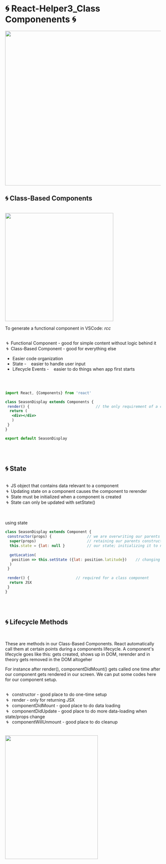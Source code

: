 # 🌀 React-Helper3_Class Componenents 🌀

<img src="https://sunscrapers.com/blog/wp-content/uploads/2018/11/1__DOHv30w-0eI-Ysz5U47Yg.png" height=500 width=900>

<h2>🌀 Class-Based Components</h2>
<br>
 <img src="https://www.techdiagonal.com/wp-content/uploads/2019/08/React-components-blog-image.jpg" height=350 width=350> 
<br>

To generate a functional component in VSCode: <em>rcc</em>
<br>
<br>


&nbsp;🌀&nbsp; Functional Component - good for simple content without logic behind it <br>
&nbsp;🌀&nbsp; Class-Based Component - good for everything else


<ul>
 <li>Easier code organization</li>
 <li>State - &nbsp;&nbsp; easier to handle user input</li>
 <li>Lifecycle Events - &nbsp;&nbsp;  easier to do things when app first starts</li>
</ul>
<br>
<br>

```jsx
import React, {Components} from 'react'

class SeasonDisplay extends Components {
 render() {                              // the only requirement of a class function is to have a render method
  return (
   <div></div>
   )
 }
}

export default SeasonDisplay
```

<br>
<br>
<h2>🌀 State</h2>
<br>
&nbsp;🌀&nbsp; JS object that contains data relevant to a component <br>
&nbsp;🌀&nbsp; Updating state on a component causes the component to rerender <br>
&nbsp;🌀&nbsp; State must be initialized when a component is created <br>
&nbsp;🌀&nbsp; State can only be updated with setState()<br>
<br>
<br>

using state

```jsx
class SeasonDisplay extends Component {
 constructor(props) {                // we are overwriting our parents constructor
  super(props)                       // retaining our parents constructor and just adding to it
  this.state = {lat: null }          // our state; initializing it to null because we're expecting a number 
  
  getLocation(
   position => this.setState ({lat: position.latitude})    // changing our state
  )
 }
 
 render() {                     // required for a class component
  return JSX
 }
}
```

<br>
<br>
<h2>🌀 Lifecycle Methods</h2>
<br>
<p>These are methods in our Class-Based Components. React automatically call them at certain points during a components lifecycle. A component's lifecycle goes like this: gets created, shows up in DOM, rerender and in theory gets removed in the DOM altogeher </p>
<p>For instance after render(), componentDidMount() gets called one time after our component gets rendered in our screen. We can put some codes here for our component setup.</p>
<br>
&nbsp;🌀&nbsp;&nbsp; constructor - good place to do one-time setup<br>
&nbsp;🌀&nbsp;&nbsp; render - only for returning JSX<br>
&nbsp;🌀&nbsp;&nbsp; componentDidMount - good place to do data loading<br>
&nbsp;🌀&nbsp;&nbsp; componentDidUpdate - good place to do more data-loading when state/props change<br>
&nbsp;🌀&nbsp;&nbsp; componentWillUnmount - good place to do cleanup<br>
<br>

<br>
<img src="https://cdn-media-1.freecodecamp.org/images/NpWCjYyzfnJkn7rXwDmyWwK2DqInFJu6-g1O" height=400 width=300>
<br>

